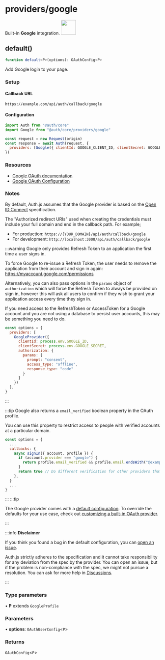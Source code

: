 # providers/google

<div style={{backgroundColor: "#000", display: "flex", justifyContent: "space-between", color: "#fff", padding: 16}}>
<span>Built-in <b>Google</b> integration.</span>
<a href="https://google.com">
  <img style={{display: "block"}} src="https://authjs.dev/img/providers/google.svg" height="48" width="48"/>
</a>
</div>

## default()

```ts
function default<P>(options): OAuthConfig<P>
```

Add Google login to your page.

### Setup

#### Callback URL
```
https://example.com/api/auth/callback/google
```

#### Configuration
```js
import Auth from "@auth/core"
import Google from "@auth/core/providers/google"

const request = new Request(origin)
const response = await Auth(request, {
  providers: [Google({ clientId: GOOGLE_CLIENT_ID, clientSecret: GOOGLE_CLIENT_SECRET })],
})
```

### Resources

 - [Google OAuth documentation](https://developers.google.com/identity/protocols/oauth2)
 - [Google OAuth Configuration](https://console.developers.google.com/apis/credentials)

### Notes

By default, Auth.js assumes that the Google provider is
based on the [Open ID Connect](https://openid.net/specs/openid-connect-core-1_0.html) specification.

The "Authorized redirect URIs" used when creating the credentials must include your full domain and end in the callback path. For example;

- For production: `https://{YOUR_DOMAIN}/api/auth/callback/google`
- For development: `http://localhost:3000/api/auth/callback/google`

:::warning
Google only provides Refresh Token to an application the first time a user signs in.

To force Google to re-issue a Refresh Token, the user needs to remove the application from their account and sign in again:
https://myaccount.google.com/permissions

Alternatively, you can also pass options in the `params` object of `authorization` which will force the Refresh Token to always be provided on sign in, however this will ask all users to confirm if they wish to grant your application access every time they sign in.

If you need access to the RefreshToken or AccessToken for a Google account and you are not using a database to persist user accounts, this may be something you need to do.

```js title="pages/api/auth/[...nextauth].js"
const options = {
  providers: [
    GoogleProvider({
      clientId: process.env.GOOGLE_ID,
      clientSecret: process.env.GOOGLE_SECRET,
      authorization: {
        params: {
          prompt: "consent",
          access_type: "offline",
          response_type: "code"
        }
      }
    })
  ],
}
```

:::

:::tip
Google also returns a `email_verified` boolean property in the OAuth profile.

You can use this property to restrict access to people with verified accounts at a particular domain.

```js
const options = {
  ...
  callbacks: {
    async signIn({ account, profile }) {
      if (account.provider === "google") {
        return profile.email_verified && profile.email.endsWith("@example.com")
      }
      return true // Do different verification for other providers that don't have `email_verified`
    },
  }
  ...
}
```

:::
:::tip

The Google provider comes with a [default configuration](https://github.com/nextauthjs/next-auth/blob/main/packages/core/src/providers/google.ts).
To override the defaults for your use case, check out [customizing a built-in OAuth provider](https://authjs.dev/guides/providers/custom-provider#override-default-options).

:::

:::info **Disclaimer**

If you think you found a bug in the default configuration, you can [open an issue](https://authjs.dev/new/provider-issue).

Auth.js strictly adheres to the specification and it cannot take responsibility for any deviation from
the spec by the provider. You can open an issue, but if the problem is non-compliance with the spec,
we might not pursue a resolution. You can ask for more help in [Discussions](https://authjs.dev/new/github-discussions).

:::

### Type parameters

• **P** extends `GoogleProfile`

### Parameters

• **options**: `OAuthUserConfig`\<`P`\>

### Returns

`OAuthConfig`\<`P`\>

